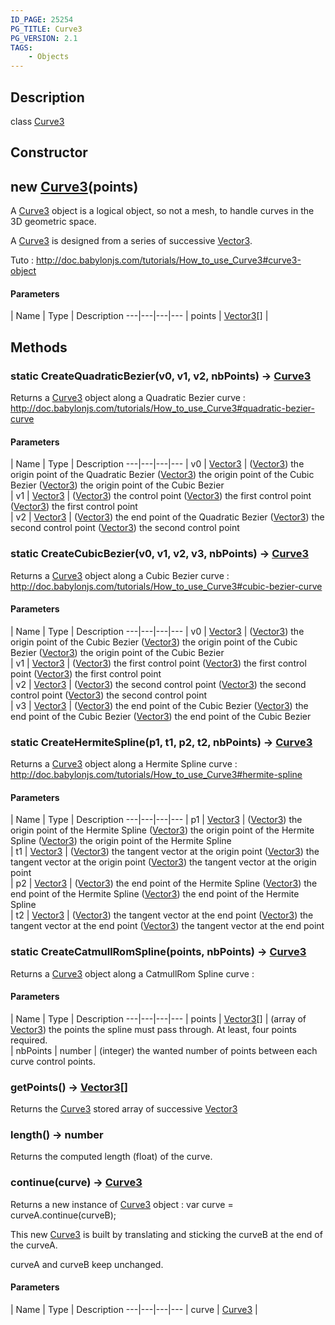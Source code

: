 ```yaml
---
ID_PAGE: 25254
PG_TITLE: Curve3
PG_VERSION: 2.1
TAGS:
    - Objects
---
```

## Description

class [Curve3](/classes/3.0/Curve3)



## Constructor

## new [Curve3](/classes/3.0/Curve3)(points)

A [Curve3](/classes/3.0/Curve3) object is a logical object, so not a mesh, to handle curves in the 3D geometric space.

A [Curve3](/classes/3.0/Curve3) is designed from a series of successive [Vector3](/classes/3.0/Vector3).

Tuto : http://doc.babylonjs.com/tutorials/How_to_use_Curve3#curve3-object

#### Parameters
 | Name | Type | Description
---|---|---|---
 | points | [Vector3](/classes/3.0/Vector3)[] |      

## Methods

### static CreateQuadraticBezier(v0, v1, v2, nbPoints) &rarr; [Curve3](/classes/3.0/Curve3)

Returns a [Curve3](/classes/3.0/Curve3) object along a Quadratic Bezier curve : http://doc.babylonjs.com/tutorials/How_to_use_Curve3#quadratic-bezier-curve

#### Parameters
 | Name | Type | Description
---|---|---|---
 | v0 | [Vector3](/classes/3.0/Vector3) |  ([Vector3](/classes/3.0/Vector3)) the origin point of the Quadratic Bezier  ([Vector3](/classes/3.0/Vector3)) the origin point of the Cubic Bezier  ([Vector3](/classes/3.0/Vector3)) the origin point of the Cubic Bezier   
 | v1 | [Vector3](/classes/3.0/Vector3) |  ([Vector3](/classes/3.0/Vector3)) the control point  ([Vector3](/classes/3.0/Vector3)) the first control point  ([Vector3](/classes/3.0/Vector3)) the first control point   
 | v2 | [Vector3](/classes/3.0/Vector3) |  ([Vector3](/classes/3.0/Vector3)) the end point of the Quadratic Bezier  ([Vector3](/classes/3.0/Vector3)) the second control point  ([Vector3](/classes/3.0/Vector3)) the second control point   
### static CreateCubicBezier(v0, v1, v2, v3, nbPoints) &rarr; [Curve3](/classes/3.0/Curve3)

Returns a [Curve3](/classes/3.0/Curve3) object along a Cubic Bezier curve : http://doc.babylonjs.com/tutorials/How_to_use_Curve3#cubic-bezier-curve

#### Parameters
 | Name | Type | Description
---|---|---|---
 | v0 | [Vector3](/classes/3.0/Vector3) |  ([Vector3](/classes/3.0/Vector3)) the origin point of the Cubic Bezier  ([Vector3](/classes/3.0/Vector3)) the origin point of the Cubic Bezier  ([Vector3](/classes/3.0/Vector3)) the origin point of the Cubic Bezier   
 | v1 | [Vector3](/classes/3.0/Vector3) |  ([Vector3](/classes/3.0/Vector3)) the first control point  ([Vector3](/classes/3.0/Vector3)) the first control point  ([Vector3](/classes/3.0/Vector3)) the first control point   
 | v2 | [Vector3](/classes/3.0/Vector3) |  ([Vector3](/classes/3.0/Vector3)) the second control point  ([Vector3](/classes/3.0/Vector3)) the second control point  ([Vector3](/classes/3.0/Vector3)) the second control point   
 | v3 | [Vector3](/classes/3.0/Vector3) |  ([Vector3](/classes/3.0/Vector3)) the end point of the Cubic Bezier  ([Vector3](/classes/3.0/Vector3)) the end point of the Cubic Bezier  ([Vector3](/classes/3.0/Vector3)) the end point of the Cubic Bezier   
### static CreateHermiteSpline(p1, t1, p2, t2, nbPoints) &rarr; [Curve3](/classes/3.0/Curve3)

Returns a [Curve3](/classes/3.0/Curve3) object along a Hermite Spline curve : http://doc.babylonjs.com/tutorials/How_to_use_Curve3#hermite-spline

#### Parameters
 | Name | Type | Description
---|---|---|---
 | p1 | [Vector3](/classes/3.0/Vector3) |  ([Vector3](/classes/3.0/Vector3)) the origin point of the Hermite Spline  ([Vector3](/classes/3.0/Vector3)) the origin point of the Hermite Spline  ([Vector3](/classes/3.0/Vector3)) the origin point of the Hermite Spline   
 | t1 | [Vector3](/classes/3.0/Vector3) |  ([Vector3](/classes/3.0/Vector3)) the tangent vector at the origin point  ([Vector3](/classes/3.0/Vector3)) the tangent vector at the origin point  ([Vector3](/classes/3.0/Vector3)) the tangent vector at the origin point   
 | p2 | [Vector3](/classes/3.0/Vector3) |  ([Vector3](/classes/3.0/Vector3)) the end point of the Hermite Spline  ([Vector3](/classes/3.0/Vector3)) the end point of the Hermite Spline  ([Vector3](/classes/3.0/Vector3)) the end point of the Hermite Spline   
 | t2 | [Vector3](/classes/3.0/Vector3) |  ([Vector3](/classes/3.0/Vector3)) the tangent vector at the end point  ([Vector3](/classes/3.0/Vector3)) the tangent vector at the end point  ([Vector3](/classes/3.0/Vector3)) the tangent vector at the end point   
### static CreateCatmullRomSpline(points, nbPoints) &rarr; [Curve3](/classes/3.0/Curve3)

Returns a [Curve3](/classes/3.0/Curve3) object along a CatmullRom Spline curve :

#### Parameters
 | Name | Type | Description
---|---|---|---
 | points | [Vector3](/classes/3.0/Vector3)[] |  (array of [Vector3](/classes/3.0/Vector3)) the points the spline must pass through. At least, four points required.     
 | nbPoints | number |  (integer) the wanted number of points between each curve control points.
### getPoints() &rarr; [Vector3](/classes/3.0/Vector3)[]

Returns the [Curve3](/classes/3.0/Curve3) stored array of successive [Vector3](/classes/3.0/Vector3)
### length() &rarr; number

Returns the computed length (float) of the curve.
### continue(curve) &rarr; [Curve3](/classes/3.0/Curve3)

Returns a new instance of [Curve3](/classes/3.0/Curve3) object : var curve = curveA.continue(curveB);

This new [Curve3](/classes/3.0/Curve3) is built by translating and sticking the curveB at the end of the curveA.

curveA and curveB keep unchanged.

#### Parameters
 | Name | Type | Description
---|---|---|---
 | curve | [Curve3](/classes/3.0/Curve3) |      

